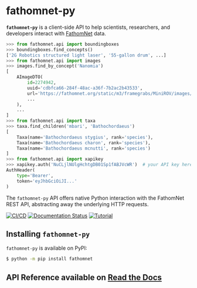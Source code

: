 # fathomnet-py

**`fathomnet-py`** is a client-side API to help scientists, researchers, and developers interact with [FathomNet](https://fathomnet.org/) data.

```python
>>> from fathomnet.api import boundingboxes
>>> boundingboxes.find_concepts()
['2G Robotics structured light laser', '55-gallon drum', ...]
>>> from fathomnet.api import images
>>> images.find_by_concept('Nanomia')
[
    AImageDTO(
        id=2274942, 
        uuid='cdbfca66-284f-48ac-a36f-7b2ac2b43533', 
        url='https://fathomnet.org/static/m3/framegrabs/MiniROV/images/0056/02_18_37_20.png', 
        ...
    ),
    ...
]
>>> from fathomnet.api import taxa
>>> taxa.find_children('mbari', 'Bathochordaeus')
[
    Taxa(name='Bathochordaeus stygius', rank='species'), 
    Taxa(name='Bathochordaeus charon', rank='species'), 
    Taxa(name='Bathochordaeus mcnutti', rank='species')
]
>>> from fathomnet.api import xapikey
>>> xapikey.auth('NuCLjlNUlgHchtgDB01Sp1fABJVcWR')  # your API key here
AuthHeader(
    type='Bearer', 
    token='eyJhbGciOiJI...'
)
```

The `fathomnet-py` API offers native Python interaction with the FathomNet REST API, abstracting away the underlying HTTP requests.

[![CI/CD](https://github.com/fathomnet/fathomnet-py/actions/workflows/cicd.yml/badge.svg)](https://github.com/fathomnet/fathomnet-py/actions/workflows/cicd.yml)
[![Documentation Status](https://readthedocs.org/projects/fathomnet-py/badge/?version=latest)](https://fathomnet-py.readthedocs.io/en/latest/?badge=latest)
[![Tutorial](https://colab.research.google.com/assets/colab-badge.svg)](https://colab.research.google.com/github/fathomnet/fathomnet-py/blob/main/examples/tutorial.ipynb)
## Installing `fathomnet-py`

`fathomnet-py` is available on PyPI:

```bash
$ python -m pip install fathomnet
```

## API Reference available on [Read the Docs](https://fathomnet-py.readthedocs.io/)
